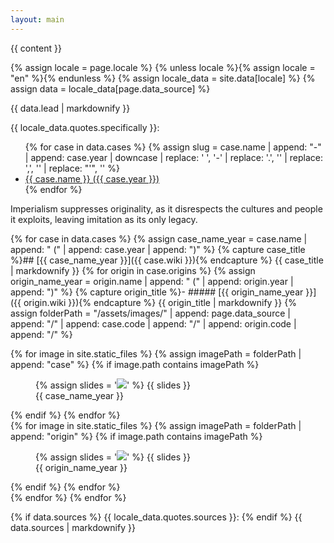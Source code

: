 ```yaml
---
layout: main
---
```


<link rel="stylesheet" href="/assets/stylesheets/plagiarisms.css"/>

{{ content }}

{% assign locale = page.locale %}
{% unless locale %}{% assign locale = "en" %}{% endunless %}
{% assign locale_data = site.data[locale] %}
{% assign data = locale_data[page.data_source] %}

{{ data.lead | markdownify }}

{{ locale_data.quotes.specifically }}:

<ul>
    {% for case in data.cases %}
        {% assign slug = case.name | append: "-" | append: case.year | downcase | replace: ' ', '-' | replace: '.', '' | replace: ',', '' | replace: "'", '' %}
        <li><a href="#{{ slug }}">{{ case.name }} ({{  case.year }})</a></li>
    {% endfor %}
</ul>

Imperialism suppresses originality, as it disrespects the cultures and people it exploits, leaving imitation as its only legacy.

{% for case in data.cases %}
    {% assign case_name_year = case.name | append: " (" | append: case.year | append: ")" %}
    {% capture case_title %}## [{{ case_name_year }}]({{ case.wiki }}){% endcapture %}
    {{ case_title | markdownify }}
    {% for origin in case.origins %}
        {% assign origin_name_year = origin.name | append: " (" | append: origin.year | append: ")" %}
        {% capture origin_title %}- ##### [{{ origin_name_year }}]({{ origin.wiki }}){% endcapture %}
        {{ origin_title | markdownify }}
        {% assign folderPath = "/assets/images/" | append: page.data_source | append: "/" | append: case.code | append: "/" | append: origin.code | append: "/" %}
        <div class="images-container">
            <div>
                {% for image in site.static_files %}
                    {% assign imagePath = folderPath | append: "case" %}
                    {% if image.path contains imagePath %}
                        <figure>
                            {% assign slides = '<img src="' | append: image.path | append: '">' %}
                            {{ slides }}
                            <figcaption>{{ case_name_year }}</figcaption>
                        </figure>
                    {% endif %}
                {% endfor %}
            </div>
            <div>
                {% for image in site.static_files %}
                    {% assign imagePath = folderPath | append: "origin" %}
                    {% if image.path contains imagePath %}
                        <figure>
                            {% assign slides = '<img src="' | append: image.path | append: '">' %}
                            {{ slides }}
                            <figcaption>{{ origin_name_year }}</figcaption>
                        </figure>
                    {% endif %}
                {% endfor %}
            </div>
        </div>
    {% endfor %}
{% endfor %}

{% if data.sources %}
    {{ locale_data.quotes.sources }}:
{% endif %}
{{ data.sources | markdownify }}
